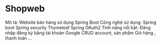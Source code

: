 # Shopweb
Mô tả:
  <spaces>Website bán hàng sử dụng Spring Boot<spaces>
Công nghệ sử dụng:
  Spring boot
  Spring security
  Thymeleaf
  Spring OAuth2
Tính năng nổi bật:
  Đăng nhập đăng ký bằng tài khoản Google
  CRUD account, sản phẩm
  Giỏ hàng , thanh toán
  ...
  
